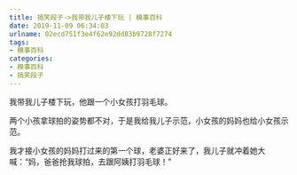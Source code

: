 ```yaml
---
title: 搞笑段子->我带我儿子楼下玩 | 糗事百科
date: 2019-11-09 06:34:03
urlname: 02ecd751f3e4f62e92dd83b9728f7274
tags: 
- 糗事百科
categories:
- 糗事百科
- 搞笑段子
---
```

我带我儿子楼下玩，他跟一个小女孩打羽毛球。

两个小孩拿球拍的姿势都不对，于是我给我儿子示范，小女孩的妈妈也给小女孩示范。

我才接小女孩的妈妈打过来的第一个球，老婆正好来了，我儿子就冲着她大喊：“妈，爸爸抢我球拍，去跟阿姨打羽毛球！”


